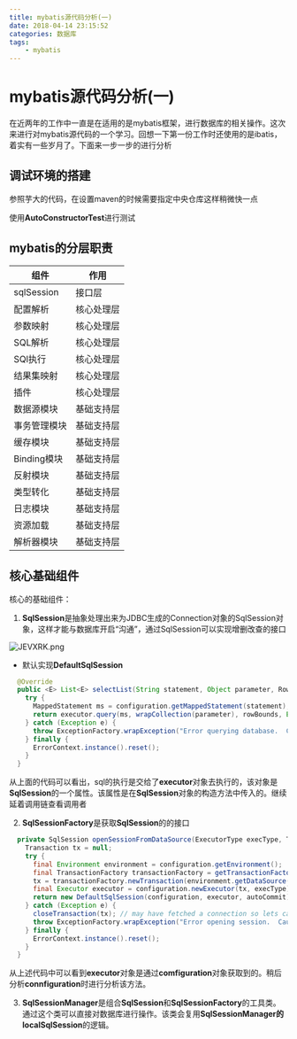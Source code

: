 ```yaml
---
title: mybatis源代码分析(一)
date: 2018-04-14 23:15:52
categories: 数据库
tags:
    - mybatis
---
```


# mybatis源代码分析(一)

在近两年的工作中一直是在适用的是mybatis框架，进行数据库的相关操作。这次来进行对mybatis源代码的一个学习。回想一下第一份工作时还使用的是ibatis，着实有一些岁月了。下面来一步一步的进行分析

## 调试环境的搭建

参照芋大的代码，在设置maven的时候需要指定中央仓库这样稍微快一点

使用**AutoConstructorTest**进行测试


## mybatis的分层职责

组件|作用
--|--
sqlSession|接口层
配置解析|核心处理层
参数映射|核心处理层
SQL解析|核心处理层
SQl执行|核心处理层
结果集映射|核心处理层
插件|核心处理层
数据源模块|基础支持层
事务管理模块|基础支持层
缓存模块|基础支持层
Binding模块|基础支持层
反射模块|基础支持层
类型转化|基础支持层
日志模块|基础支持层
资源加载|基础支持层
解析器模块|基础支持层


## 核心基础组件

核心的基础组件：

1. **SqlSession**是抽象处理出来为JDBC生成的Connection对象的SqlSession对象，这样才能与数据库开启“沟通”，通过SqlSession可以实现增删改查的接口

![JEVXRK.png](https://s1.ax1x.com/2020/04/16/JEVXRK.png)

- 默认实现**DefaultSqlSession**

```java
  @Override
  public <E> List<E> selectList(String statement, Object parameter, RowBounds rowBounds) {
    try {
      MappedStatement ms = configuration.getMappedStatement(statement);
      return executor.query(ms, wrapCollection(parameter), rowBounds, Executor.NO_RESULT_HANDLER);
    } catch (Exception e) {
      throw ExceptionFactory.wrapException("Error querying database.  Cause: " + e, e);
    } finally {
      ErrorContext.instance().reset();
    }
  }

```
从上面的代码可以看出，sql的执行是交给了**executor**对象去执行的，该对象是**SqlSession**的一个属性。该属性是在**SqlSession**对象的构造方法中传入的。继续延着调用链查看调用者

2. **SqlSessionFactory**是获取**SqlSession**的的接口

```java
  private SqlSession openSessionFromDataSource(ExecutorType execType, TransactionIsolationLevel level, boolean autoCommit) {
    Transaction tx = null;
    try {
      final Environment environment = configuration.getEnvironment();
      final TransactionFactory transactionFactory = getTransactionFactoryFromEnvironment(environment);
      tx = transactionFactory.newTransaction(environment.getDataSource(), level, autoCommit);
      final Executor executor = configuration.newExecutor(tx, execType);
      return new DefaultSqlSession(configuration, executor, autoCommit);
    } catch (Exception e) {
      closeTransaction(tx); // may have fetched a connection so lets call close()
      throw ExceptionFactory.wrapException("Error opening session.  Cause: " + e, e);
    } finally {
      ErrorContext.instance().reset();
    }
  }
```

从上述代码中可以看到**executor**对象是通过**comfiguration**对象获取到的。稍后分析**connfiguration**时进行分析该方法。

3. **SqlSessionManager**是组合**SqlSession**和**SqlSessionFactory**的工具类。通过这个类可以直接对数据库进行操作。该类会复用**SqlSessionManager的localSqlSession**的逻辑。
